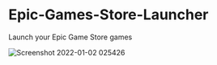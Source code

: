 # Epic-Games-Store-Launcher
Launch your Epic Game Store games

![Screenshot 2022-01-02 025426](https://user-images.githubusercontent.com/535299/147869637-954e5ee0-cd6d-4588-9280-8dba6c23e90a.jpg)
